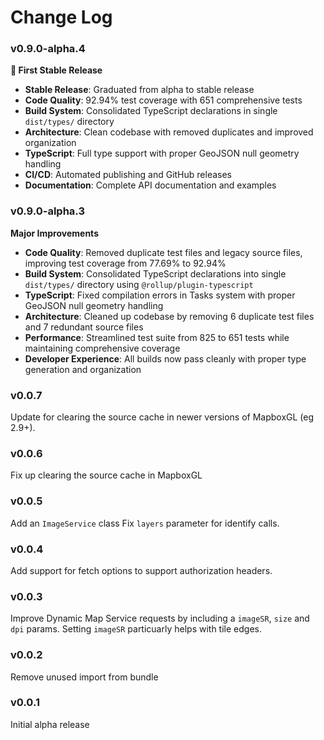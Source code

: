 Change Log
==========

### v0.9.0-alpha.4 
**🎉 First Stable Release**
- **Stable Release**: Graduated from alpha to stable release
- **Code Quality**: 92.94% test coverage with 651 comprehensive tests
- **Build System**: Consolidated TypeScript declarations in single `dist/types/` directory
- **Architecture**: Clean codebase with removed duplicates and improved organization
- **TypeScript**: Full type support with proper GeoJSON null geometry handling
- **CI/CD**: Automated publishing and GitHub releases
- **Documentation**: Complete API documentation and examples

### v0.9.0-alpha.3
**Major Improvements**
- **Code Quality**: Removed duplicate test files and legacy source files, improving test coverage from 77.69% to 92.94%
- **Build System**: Consolidated TypeScript declarations into single `dist/types/` directory using `@rollup/plugin-typescript`
- **TypeScript**: Fixed compilation errors in Tasks system with proper GeoJSON null geometry handling
- **Architecture**: Cleaned up codebase by removing 6 duplicate test files and 7 redundant source files
- **Performance**: Streamlined test suite from 825 to 651 tests while maintaining comprehensive coverage
- **Developer Experience**: All builds now pass cleanly with proper type generation and organization

### v0.0.7
Update for clearing the source cache in newer versions of MapboxGL (eg 2.9+). 

### v0.0.6
Fix up clearing the source cache in MapboxGL

### v0.0.5
Add an `ImageService` class
Fix `layers` parameter for identify calls.

### v0.0.4
Add support for fetch options to support authorization headers.

### v0.0.3
Improve Dynamic Map Service requests by including a `imageSR`, `size` and `dpi` params. Setting `imageSR` particuarly helps with tile edges.

### v0.0.2
Remove unused import from bundle

### v0.0.1
Initial alpha release